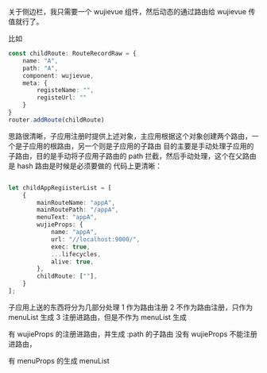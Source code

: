 
关于侧边栏，我只需要一个 wujievue 组件，然后动态的通过路由给 wujievue 传值就行了。

比如

```ts
const childRoute: RouteRecordRaw = {
    name: "A",
    path: "A",
    component: wujievue,
    meta: {
        registeName: "",
        registeUrl: ""
    }
}
router.addRoute(childRoute)
```


思路很清晰，子应用注册时提供上述对象，主应用根据这个对象创建两个路由，一个是子应用的根路由，另一个则是子应用的子路由
目的主要是手动处理子应用的子路由，目的是手动将子应用子路由的 path 拦截，然后手动处理，这个在父路由是 hash 路由是时候是必须要做的
代码上更清晰：
```ts

let childAppRegiisterList = [
    {
        mainRouteName: "appA",
        mainRoutePath: "/appA",
        menuText: "appA",
        wujieProps: {
            name: "appA",
            url: "//localhost:9000/",
            exec: true,
            ...lifecycles,
            alive: true,
        },
        childRoute: [""],
    }
];
```


子应用上送的东西将分为几部分处理
1 作为路由注册
2 不作为路由注册，只作为 menuList 生成
3 注册进路由，但是不作为 menuList 生成

有 wujieProps 的注册进路由，并生成 :path 的子路由
没有 wujieProps 不能注册进路由，


有 menuProps 的生成 menuList


